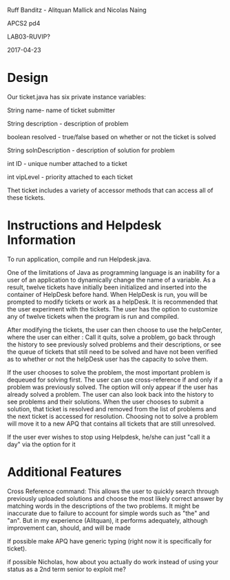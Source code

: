 Ruff Banditz - Alitquan Mallick and Nicolas Naing

APCS2 pd4

LAB03-RUVIP?

2017-04-23

# Design

Our ticket.java has six private instance variables:

String name- name of ticket submitter

String description - description of problem

boolean resolved - true/false based on whether or not the ticket is solved

String solnDescription - description of solution for problem

int ID - unique number attached to a ticket

int vipLevel - priority attached to each ticket

Thet ticket includes a variety of accessor methods that can access all of these tickets.

# Instructions and Helpdesk Information

To run application, compile and run Helpdesk.java.

One of the limitations of Java as programming language is an inability for a user of an application to dynamically
change the name of a variable. As a result, twelve tickets have initially been initialized and inserted into 
the container of HelpDesk before hand. When HelpDesk is run, you will be prompted to modify tickets or work as a helpDesk.
It is recommended that the user experiment with the tickets.
The user has the option to customize any of twelve tickets when the program is run and compiled. 

After modifying the tickets, the user can then choose to use the helpCenter, where the user can either :
Call it quits, solve a problem, go back through the history to see previously solved problems and their descriptions, or see
the queue of tickets that still need to be solved and have not been verified as to whether or not the helpDesk user
has the capacity to solve them. 

If the user chooses to solve the problem, the most important problem is dequeued for solving first. The user can use
cross-reference if and only if a problem was previously solved. The option will only appear if the user has already solved a problem. 
The user can also look back into the history to see problems and their solutions. When the user chooses to submit a 
solution, that ticket is resolved and removed from the list of problems and the next ticket is accessed for resolution.
Choosing not to solve a problem will move it to a new APQ that contains all tickets that are still unresolved. 

If the user ever wishes to stop using Helpdesk, he/she can just "call it a day" via the option for it

# Additional Features

Cross Reference command: This allows the user to quickly search through previously uploaded solutions and 
choose the most likely correct answer by matching words in the descriptions of the two problems. It might 
be inaccurate due to failure to account for simple words such as "the" and "an". But in my experience
(Alitquan), it performs adequately, although improvement can, should, and will be made

If possible make APQ have generic typing (right now it is specifically for ticket).

if possible Nicholas, how about you actually do work instead of using your status as a 2nd term senior to exploit me?
